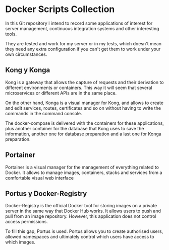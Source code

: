 # Docker Scripts Collection
In this Git repository I intend to record some applications of interest for server management, continuous integration systems and other interesting tools.

They are tested and work for my server or in my tests, which doesn't mean they need any extra configuration if you can't get them to work under your own circumstances.

## Kong y Konga

Kong is a gateway that allows the capture of requests and their derivation to different environments or containers. This way it will seem that several microservices or different APIs are in the same place.

On the other hand, Konga is a visual manager for Kong, and allows to create and edit services, routes, certificates and so on without having to write the commands in the command console.

The docker-compose is delivered with the containers for these applications, plus another container for the database that Kong uses to save the information, another one for database preparation and a last one for Konga preparation. 

## Portainer
Portainer is a visual manager for the management of everything related to Docker. It allows to manage images, containers, stacks and services from a comfortable visual web interface

## Portus y Docker-Registry
Docker-Registry is the official Docker tool for storing images on a private server in the same way that Docker Hub works. It allows users to push and pull from an image repository. However, this application does not control access permissions.

To fill this gap, Portus is used. Portus allows you to create authorised users, allowed namespaces and ultimately control which users have access to which images.
